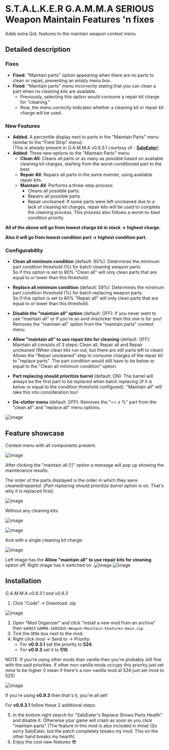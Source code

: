 # S.T.A.L.K.E.R G.A.M.M.A SERIOUS Weapon Maintain Features 'n fixes
Adds extra QoL features to the maintain weapon context menu

## Detailed description
### Fixes
- **Fixed**: "Maintain parts" option appearing when there are no parts to clean or repair, preventing an empty menu box.
- **Fixed**: "Maintain parts" menu incorrectly stating that you can clean a part when no cleaning kits are available.
  - Previously, selecting this option would consume a repair kit charge for "cleaning."
  - Now, the menu correctly indicates whether a cleaning kit or repair kit charge will be used.

 ### New Features
- **Added**: A percentile display next to parts in the "Maintain Parts" menu (similar to the "Field Strip" menu). <br> (This is already present in G.A.M.M.A v0.9.3.1 courtesy of - [**SaloEater**](https://github.com/SaloEater))
- **Added**: Three new options to the "Maintain Parts" menu
  - **Clean All**: Cleans all parts or as many as possible based on available cleaning kit charges, starting from the worst-conditioned part to the best.
  - **Repair All**: Repairs all parts in the same manner, using available repair kits.
  - **Maintain All**: Performs a three-step process:
    - Cleans all possible parts.
    - Repairs all possible parts.
    - Repair uncleaned: If some parts were left uncleaned due to a lack of cleaning kit charges, repair kits will be used to complete the cleaning process.
    This process also follows a worst-to-best condition priority.

**All of the above will go from lowest charge kit in stack -> highest charge.**

**Also it will go from lowest condition part -> highest condition part.**
 ### Configurability
- **Clean all minimum condition** (default: 80%): Determines the minimum part condition threshold (%) for batch cleaning weapon parts. <br> So if this option is set to 80% "Clean all" will only clean parts that are equal to or lower than this threshold.
  
- **Replace all minimum condition** (default: 59%): Determines the minimum part condition threshold (%) for batch replacing weapon parts. <br> So if this option is set to 80% "Repair all" will only clean parts that are equal to or lower than this threshold.
  
- **Disable the "maintain all" option** (default: OFF): If you never want to use "maintain all" or if you're an avid misclicker then this one is for you! Removes the "maintain all" option from the "maintain parts" context menu.
  
- **Allow "maintain all" to use repair kits for cleaning** (default: OFF): Maintain all consists of 3 steps: Clean all, Repair all and Repair uncleaned (When clean kits run out, but there are still parts left to clean)
        Allows the "Repair uncleaned" step to consume charges of the repair kit to "replace parts".
        The part condition would still have to be below or equal to the "Clean all minimum condition" option.

- **Part replacing should prioritize barrel** (default: ON): The barrel will always be the first part to be replaced when batch replacing (if it is below or equal to the condition threshold configured).
        "Maintain all" will take this into consideration too!

- **De-clutter menu** (default: OFF): Removes the "&lt;= x %" part from the "clean all" and "replace all" menu options.
  
![image](https://github.com/user-attachments/assets/cc7e70ef-0106-417d-b60c-9dca100ae4ab)
 ## Feature showcase
 Context menu with all components present:
 
 ![image](https://github.com/user-attachments/assets/5a46c2b1-d90f-4e6e-96cc-ef90398e1435)

 After clicking the "maintain all [!]" option a message will pop up showing the maintenance results.
 
 The order of the parts displayed is the order in which they were cleaned/repaired.
 (*Part replacing should prioritize barrel* option is on. That's why it is replaced first):
 
 ![image](https://github.com/user-attachments/assets/1921f771-345f-439e-a335-20d1c6969852)

 Without any cleaning kits:

 ![image](https://github.com/user-attachments/assets/5ebd33cf-32ff-4005-a771-7949c417a866)

 ![image](https://github.com/user-attachments/assets/eac0a2c2-f90d-4c22-93d8-e47dfa5df0b4)

 And with a single cleaning kit charge:

 ![image](https://github.com/user-attachments/assets/ea91ebbe-735a-4bc4-b28e-c0ff3d99e524)

 Left image has the **Allow "maintain all" to use repair kits for cleaning** option off. Right image has it switched on.
 ![image](https://github.com/user-attachments/assets/a30e380c-6a8a-4cdb-b95a-9708dcddea5d)
 ![image](https://github.com/user-attachments/assets/d8305e7e-2797-42b9-af6c-10237423a31a)

 ## Installation

 *G.A.M.M.A v0.9.3.1 and v0.9.3*
 1. Click "Code" -> Download .zip

 ![image](https://github.com/user-attachments/assets/5a4c34cd-38be-45a1-85eb-fbe91686b13b)

 2. Open "Mod Organizer" and click "install a new mod from an archive" then select `GAMMA-SERIOUS-Weapon-Maintain-Features-main.zip`
 3. Tick the little box next to the mod.
 4. Right click mod -> Send to -> Priority:
    - For **v0.9.3.1** set the priority to **524**.
    - For **v0.9.3** set it to **510**
  
  NOTE: If you're using other mods than vanilla then you're probably still fine with the said priorities. If other non-vanilla mods occupy this priority just set mine to be higher (I mean if there's a non-vanilla mod at 524 just set mine to 525)

![image](https://github.com/user-attachments/assets/2324e888-97c8-47f8-a755-0ded5598a48d)

If you're using **v0.9.3** then that's it, you're all set!

For **v0.9.3.1** follow these 2 additional steps:

 5. In the bottom right search for "SaloEater's Replace Shows Parts Health" and disable it. Otherwise your game will crash as soon as you click "maintain parts" (The feature in this mod is also included in mine) (So sorry SaloEater, but the patch completely breaks my mod. This on the other hand breaks my hearth)
 6. Enjoy the cool new features :sunglasses:


